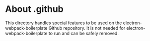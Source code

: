 # About .github

This directory handles special features to be used on the electron-webpack-boilerplate Github repository.
It is not needed for electron-webpack-boilerplate to run and can be safely removed.
